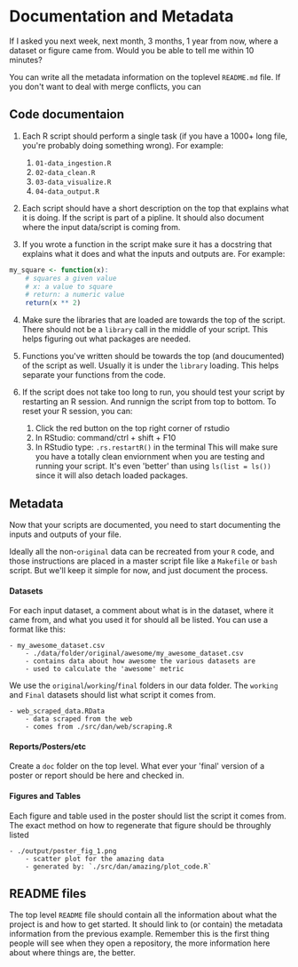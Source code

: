 # Documentation and Metadata

If I asked you next week, next month, 3 months, 1 year from now, where a dataset or figure came from.
Would you be able to tell me within 10 minutes?

You can write all the metadata information on the toplevel `README.md` file.
If you don't want to deal with merge conflicts, you can 

## Code documentaion

1. Each R script should perform a single task
(if you have a 1000+ long file, you're probably doing something wrong).
For example:

    1. `01-data_ingestion.R`
    2. `02-data_clean.R`
    3. `03-data_visualize.R`
    4. `04-data_output.R`

2. Each script should have a short description on the top that explains what it is doing.
If the script is part of a pipline. It should also document where the input data/script is coming from.

3. If you wrote a function in the script make sure it has a docstring
that explains what it does and what the inputs and outputs are.  For example:

```r
my_square <- function(x):
    # squares a given value
    # x: a value to square
    # return: a numeric value
    return(x ** 2)
```

4. Make sure the libraries that are loaded are towards the top of the script.
There should not be a `library` call in the middle of your script.
This helps figuring out what packages are needed.

5. Functions you've written should be towards the top (and doucumented) of the script as well.
Usually it is under the `library` loading.
This helps separate your functions from the code.

6. If the script does not take too long to run, you should test your script by restarting an R session.
And runnign the script from top to bottom.
To reset your R session, you can:

    1. Click the red button on the top right corner of rstudio
    2. In RStudio: command/ctrl + shift + F10
    3. In RStudio type: `.rs.restartR()` in the terminal
This will make sure you have a totally clean enviornment when you are testing and running your script.
It's even 'better' than using `ls(list = ls())` since it will also detach loaded packages.

## Metadata

Now that your scripts are documented, you need to start documenting the inputs and outputs of your file.

Ideally all the non-`original` data can be recreated from your `R` code,
and those instructions are placed in a master script file like a `Makefile` or `bash` script.
But we'll keep it simple for now, and just document the process.

#### Datasets

For each input dataset, a comment about what is in the dataset, where it came from,
and what you used it for should all be listed.
You can use a format like this:

```
- my_awesome_dataset.csv
    - ./data/folder/original/awesome/my_awesome_dataset.csv
    - contains data about how awesome the various datasets are
    - used to calculate the 'awesome' metric
```

We use the `original`/`working`/`final` folders in our data folder.
The `working` and `Final` datasets should list what script it comes from.

```
- web_scraped_data.RData
    - data scraped from the web
    - comes from ./src/dan/web/scraping.R
```

#### Reports/Posters/etc

Create a `doc` folder on the top level.
What ever your 'final' version of a poster or report should be here and checked in.

#### Figures and Tables

Each figure and table used in the poster should list the script it comes from.
The exact method on how to regenerate that figure should be throughly listed

```
- ./output/poster_fig_1.png
    - scatter plot for the amazing data
    - generated by: `./src/dan/amazing/plot_code.R`
```

## README files

The top level `README` file should contain all the information about what the project is
and how to get started.
It should link to (or contain) the metadata information from the previous example.
Remember this is the first thing people will see when they open a repository,
the more information here about where things are, the better.
